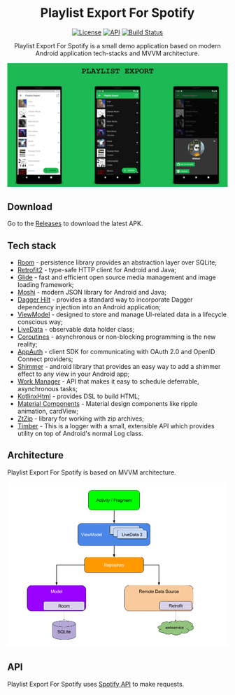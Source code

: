 <h1 align="center">Playlist Export For Spotify</h1>

<p align="center">
  <a href="https://opensource.org/licenses/Apache-2.0"><img alt="License" src="https://img.shields.io/badge/License-Apache%202.0-blue.svg"/></a>
  <a href="https://android-arsenal.com/api?level=21"><img alt="API" src="https://img.shields.io/badge/API-21%2B-brightgreen.svg?style=flat"/></a>
  <a href="https://github.com/WiMank/Playlist-Export-For-Spotify/actions"><img alt="Build Status" src="https://github.com/WiMank/Playlist-Export-For-Spotify/workflows/Android%20CI/badge.svg"/></a> 

<p align="center">  
Playlist Export For Spotify is a small demo application based on modern Android application tech-stacks and MVVM architecture.
</p>

<p align="center">
<img src="/previews/scr.png"/>
</p>


## Download
Go to the [Releases](https://github.com/WiMank/Playlist-Export-For-Spotify/releases) to download the latest APK.


## Tech stack  
* [Room](https://developer.android.com/topic/libraries/architecture/room) - persistence library provides an abstraction layer over SQLite;
* [Retrofit2](https://github.com/square/retrofit) - type-safe HTTP client for Android and Java;
* [Glide](https://github.com/bumptech/glide) - fast and efficient open source media management and image loading framework;
* [Moshi](https://github.com/square/moshi/) - modern JSON library for Android and Java;
* [Dagger Hilt](https://dagger.dev/hilt/) - provides a standard way to incorporate Dagger dependency injection into an Android application;
* [ViewModel](https://developer.android.com/topic/libraries/architecture/viewmodel) - designed to store and manage UI-related data in a lifecycle conscious way;
* [LiveData](https://developer.android.com/topic/libraries/architecture/livedata) - observable data holder class;
* [Coroutines](https://github.com/Kotlin/kotlinx.coroutines) - asynchronous or non-blocking programming is the new reality;
* [AppAuth](https://github.com/openid/AppAuth-Android) - client SDK for communicating with OAuth 2.0 and OpenID Connect providers;
* [Shimmer](https://github.com/facebook/shimmer-android) - android library that provides an easy way to add a shimmer effect to any view in your Android app;
* [Work Manager](https://developer.android.com/topic/libraries/architecture/workmanager) - API that makes it easy to schedule deferrable, asynchronous tasks;
* [KotlinxHtml](https://github.com/Kotlin/kotlinx.html) - provides DSL to build HTML;
* [Material Components](https://github.com/material-components/material-components-android) - Material design components like ripple animation, cardView;
* [ZtZip](https://github.com/zeroturnaround/zt-zip) - library for working with zip archives;
* [Timber](https://github.com/JakeWharton/timber) - This is a logger with a small, extensible API which provides utility on top of Android's normal Log class.

    
## Architecture
Playlist Export For Spotify is based on MVVM architecture.

![architecture](/previews/final-architecture.png)

## API
Playlist Export For Spotify uses [Spotify API](https://developer.spotify.com/documentation/web-api/) to make requests.
